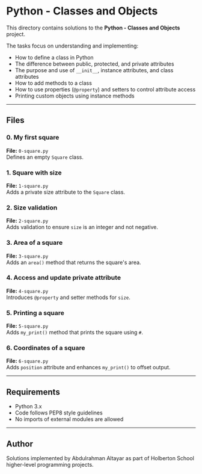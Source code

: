 # Python - Classes and Objects

This directory contains solutions to the **Python - Classes and Objects** project.

The tasks focus on understanding and implementing:
- How to define a class in Python
- The difference between public, protected, and private attributes
- The purpose and use of `__init__`, instance attributes, and class attributes
- How to add methods to a class
- How to use properties (`@property`) and setters to control attribute access
- Printing custom objects using instance methods

---

## Files

### 0. My first square
**File:** `0-square.py`  
Defines an empty `Square` class.

### 1. Square with size
**File:** `1-square.py`  
Adds a private size attribute to the `Square` class.

### 2. Size validation
**File:** `2-square.py`  
Adds validation to ensure `size` is an integer and not negative.

### 3. Area of a square
**File:** `3-square.py`  
Adds an `area()` method that returns the square's area.

### 4. Access and update private attribute
**File:** `4-square.py`  
Introduces `@property` and setter methods for `size`.

### 5. Printing a square
**File:** `5-square.py`  
Adds `my_print()` method that prints the square using `#`.

### 6. Coordinates of a square
**File:** `6-square.py`  
Adds `position` attribute and enhances `my_print()` to offset output.

---

## Requirements

- Python 3.x
- Code follows PEP8 style guidelines
- No imports of external modules are allowed

---

## Author
Solutions implemented by Abdulrahman Altayar as part of Holberton School higher-level programming projects.

